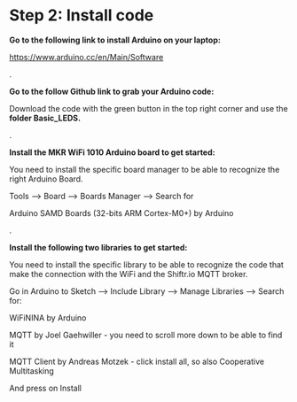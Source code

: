 # Step 2: Install code

**Go to the following link to install Arduino on your laptop:**

https://www.arduino.cc/en/Main/Software

.

**Go to the follow Github link to grab your Arduino code:**

Download the code with the green button in the top right corner and use the **folder Basic_LEDS.**

.

**Install the MKR WiFi 1010 Arduino board to get started:**

You need to install the specific board manager to be able to recognize the right Arduino Board.

Tools —> Board —> Boards Manager —> Search for

Arduino SAMD Boards (32-bits ARM Cortex-M0+) by Arduino

.

**Install the following two libraries to get started:**

You need to install the specific library to be able to recognize the code that make the connection with the WiFi and the Shiftr.io MQTT broker.

Go in Arduino to Sketch —> Include Library —> Manage Libraries —> Search for:

WiFiNINA by Arduino

MQTT by Joel Gaehwiller - you need to scroll more down to be able to find it

MQTT Client by Andreas Motzek - click install all, so also Cooperative Multitasking

And press on Install
